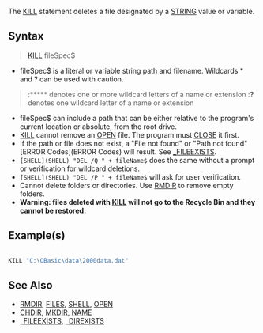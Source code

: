 The [KILL](KILL) statement deletes a file designated by a [STRING](STRING) value or variable.


## Syntax

>  [KILL](KILL) fileSpec$


* fileSpec$ is a literal or variable string path and filename. Wildcards * and ? can be used with caution.
> :***** denotes one or more wildcard letters of a name or extension
> :**?** denotes one wildcard letter of a name or extension

* fileSpec$ can include a path that can be either relative to the program's current location or absolute, from the root drive.
* [KILL](KILL) cannot remove an [OPEN](OPEN) file. The program must [CLOSE](CLOSE) it first.  
* If the path or file does not exist, a "File not found" or "Path not found" [ERROR Codes](ERROR Codes) will result. See [_FILEEXISTS](_FILEEXISTS).
* `[SHELL](SHELL) "DEL /Q " + fileName$` does the same without a prompt or verification for wildcard deletions.
* `[SHELL](SHELL) "DEL /P " + fileName$` will ask for user verification. 
* Cannot delete folders or directories. Use [RMDIR](RMDIR) to remove empty folders.
* **Warning: files deleted with [KILL](KILL) will not go to the Recycle Bin and they cannot be restored.**


## Example(s)
 

```vb

KILL "C:\QBasic\data\2000data.dat"

```


## See Also

* [RMDIR](RMDIR), [FILES](FILES), [SHELL](SHELL), [OPEN](OPEN)
* [CHDIR](CHDIR), [MKDIR](MKDIR), [NAME](NAME)
* [_FILEEXISTS](_FILEEXISTS), [_DIREXISTS](_DIREXISTS)




